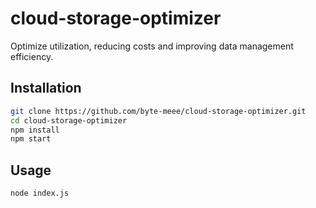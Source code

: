 # cloud-storage-optimizer

Optimize utilization, reducing costs and improving data management efficiency.

## Installation

```bash
git clone https://github.com/byte-meee/cloud-storage-optimizer.git
cd cloud-storage-optimizer
npm install
npm start
```

## Usage
```bash
node index.js
```
